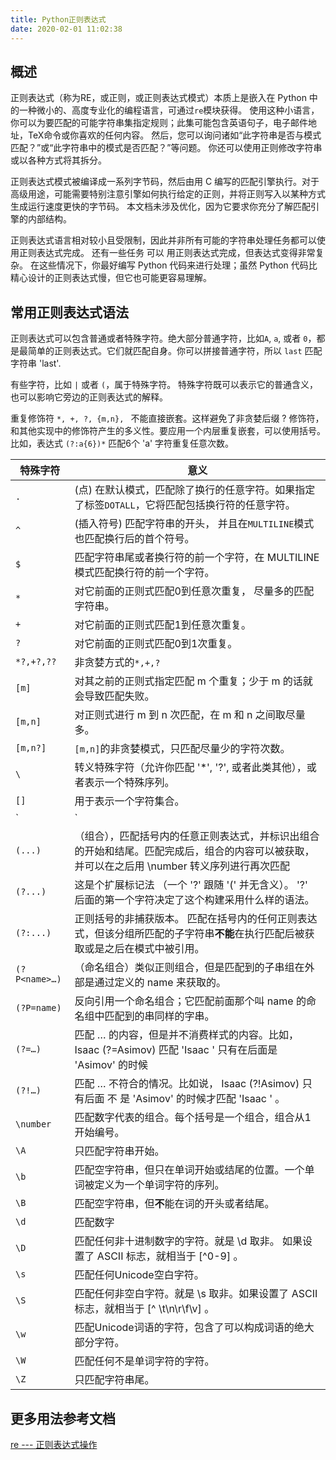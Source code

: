```yaml
---
title: Python正则表达式
date: 2020-02-01 11:02:38
---
```

## 概述
正则表达式（称为RE，或正则，或正则表达式模式）本质上是嵌入在 Python 中的一种微小的、高度专业化的编程语言，可通过`re`模块获得。 使用这种小语言，你可以为要匹配的可能字符串集指定规则；此集可能包含英语句子，电子邮件地址，TeX命令或你喜欢的任何内容。 然后，您可以询问诸如“此字符串是否与模式匹配？”或“此字符串中的模式是否匹配？”等问题。 你还可以使用正则修改字符串或以各种方式将其拆分。
<!--more-->
正则表达式模式被编译成一系列字节码，然后由用 C 编写的匹配引擎执行。对于高级用途，可能需要特别注意引擎如何执行给定的正则，并将正则写入以某种方式生成运行速度更快的字节码。 本文档未涉及优化，因为它要求你充分了解匹配引擎的内部结构。

正则表达式语言相对较小且受限制，因此并非所有可能的字符串处理任务都可以使用正则表达式完成。 还有一些任务 可以 用正则表达式完成，但表达式变得非常复杂。 在这些情况下，你最好编写 Python 代码来进行处理；虽然 Python 代码比精心设计的正则表达式慢，但它也可能更容易理解。

## 常用正则表达式语法

正则表达式可以包含普通或者特殊字符。绝大部分普通字符，比如`A`, `a`, 或者 `0`，都是最简单的正则表达式。它们就匹配自身。你可以拼接普通字符，所以 `last` 匹配字符串 'last'. 

有些字符，比如 `|` 或者 `(`，属于特殊字符。 特殊字符既可以表示它的普通含义， 也可以影响它旁边的正则表达式的解释。

重复修饰符 `*, +, ?, {m,n}, ` 不能直接嵌套。这样避免了非贪婪后缀 ? 修饰符，和其他实现中的修饰符产生的多义性。要应用一个内层重复嵌套，可以使用括号。 比如，表达式 `(?:a{6})*` 匹配6个 'a' 字符重复任意次数。

| 特殊字符   | 意义   |
|----|----|
|`.`   |(点) 在默认模式，匹配除了换行的任意字符。如果指定了标签`DOTALL`，它将匹配包括换行符的任意字符。|
|`^`   |(插入符号) 匹配字符串的开头， 并且在`MULTILINE`模式也匹配换行后的首个符号。|
|`$`|匹配字符串尾或者换行符的前一个字符，在 MULTILINE 模式匹配换行符的前一个字符。 |
|`*`|对它前面的正则式匹配0到任意次重复， 尽量多的匹配字符串。|
|`+`|对它前面的正则式匹配1到任意次重复。|
|`?`|对它前面的正则式匹配0到1次重复。|
|`*?,+?,??`|非贪婪方式的`*,+,?`|
|`[m]`|对其之前的正则式指定匹配 m 个重复；少于 m 的话就会导致匹配失败。|
|`[m,n]`|对正则式进行 m 到 n 次匹配，在 m 和 n 之间取尽量多。|
|`[m,n?]`|`[m,n]`的非贪婪模式，只匹配尽量少的字符次数。|
|`\`|转义特殊字符（允许你匹配 '*', '?', 或者此类其他），或者表示一个特殊序列。|
|`[]`|用于表示一个字符集合。|
|`|`|或，创建一个正则表达式，匹配 A 或者 B. 任意个正则表达式可以用 '|' 连接。它也可以在组合（见下列）内使用。|
|`(...)`|（组合），匹配括号内的任意正则表达式，并标识出组合的开始和结尾。匹配完成后，组合的内容可以被获取，并可以在之后用 \number 转义序列进行再次匹配|
|`(?...)`|这是个扩展标记法 （一个 '?' 跟随 '(' 并无含义）。 '?' 后面的第一个字符决定了这个构建采用什么样的语法。||
|`(?:...)`|正则括号的非捕获版本。 匹配在括号内的任何正则表达式，但该分组所匹配的子字符串**不能**在执行匹配后被获取或是之后在模式中被引用。|
|`(?P<name>…)`|（命名组合）类似正则组合，但是匹配到的子串组在外部是通过定义的 name 来获取的。|
|`(?P=name)`|反向引用一个命名组合；它匹配前面那个叫 name 的命名组中匹配到的串同样的字串。|
|`(?=…)`|匹配 … 的内容，但是并不消费样式的内容。比如， Isaac (?=Asimov) 匹配 'Isaac ' 只有在后面是 'Asimov' 的时候|
|`(?!…)`|匹配 … 不符合的情况。比如说， Isaac (?!Asimov) 只有后面 不 是 'Asimov' 的时候才匹配 'Isaac ' 。|
|`\number`|匹配数字代表的组合。每个括号是一个组合，组合从1开始编号。|
|`\A`|只匹配字符串开始。|
|`\b`|匹配空字符串，但只在单词开始或结尾的位置。一个单词被定义为一个单词字符的序列。|
|`\B`|匹配空字符串，但**不**能在词的开头或者结尾。|
|`\d`|匹配数字|
|`\D`|匹配任何非十进制数字的字符。就是 \d 取非。 如果设置了 ASCII 标志，就相当于 [^0-9] 。|
|`\s`|匹配任何Unicode空白字符。|
|`\S`|匹配任何非空白字符。就是 \s 取非。如果设置了 ASCII 标志，就相当于 [^ \t\n\r\f\v] 。|
|`\w`|匹配Unicode词语的字符，包含了可以构成词语的绝大部分字符。|
|`\W`|匹配任何不是单词字符的字符。|
|`\Z`|只匹配字符串尾。|

## 更多用法参考文档
[re --- 正则表达式操作](https://docs.python.org/zh-cn/3/library/re.html#re-syntax)
